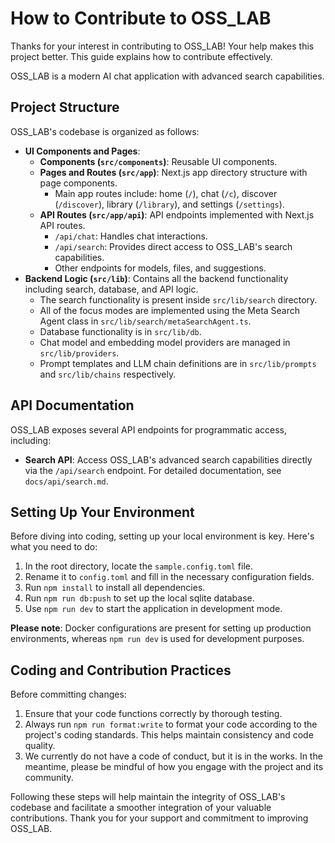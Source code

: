 # How to Contribute to OSS_LAB

Thanks for your interest in contributing to OSS_LAB! Your help makes this project better. This guide explains how to contribute effectively.

OSS_LAB is a modern AI chat application with advanced search capabilities.

## Project Structure

OSS_LAB's codebase is organized as follows:

- **UI Components and Pages**:
  - **Components (`src/components`)**: Reusable UI components.
  - **Pages and Routes (`src/app`)**: Next.js app directory structure with page components.
    - Main app routes include: home (`/`), chat (`/c`), discover (`/discover`), library (`/library`), and settings (`/settings`).
  - **API Routes (`src/app/api`)**: API endpoints implemented with Next.js API routes.
    - `/api/chat`: Handles chat interactions.
    - `/api/search`: Provides direct access to OSS_LAB's search capabilities.
    - Other endpoints for models, files, and suggestions.
- **Backend Logic (`src/lib`)**: Contains all the backend functionality including search, database, and API logic.
  - The search functionality is present inside `src/lib/search` directory.
  - All of the focus modes are implemented using the Meta Search Agent class in `src/lib/search/metaSearchAgent.ts`.
  - Database functionality is in `src/lib/db`.
  - Chat model and embedding model providers are managed in `src/lib/providers`.
  - Prompt templates and LLM chain definitions are in `src/lib/prompts` and `src/lib/chains` respectively.

## API Documentation

OSS_LAB exposes several API endpoints for programmatic access, including:

- **Search API**: Access OSS_LAB's advanced search capabilities directly via the `/api/search` endpoint. For detailed documentation, see `docs/api/search.md`.

## Setting Up Your Environment

Before diving into coding, setting up your local environment is key. Here's what you need to do:

1. In the root directory, locate the `sample.config.toml` file.
2. Rename it to `config.toml` and fill in the necessary configuration fields.
3. Run `npm install` to install all dependencies.
4. Run `npm run db:push` to set up the local sqlite database.
5. Use `npm run dev` to start the application in development mode.

**Please note**: Docker configurations are present for setting up production environments, whereas `npm run dev` is used for development purposes.

## Coding and Contribution Practices

Before committing changes:

1. Ensure that your code functions correctly by thorough testing.
2. Always run `npm run format:write` to format your code according to the project's coding standards. This helps maintain consistency and code quality.
3. We currently do not have a code of conduct, but it is in the works. In the meantime, please be mindful of how you engage with the project and its community.

Following these steps will help maintain the integrity of OSS_LAB's codebase and facilitate a smoother integration of your valuable contributions. Thank you for your support and commitment to improving OSS_LAB.
